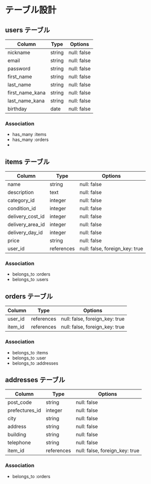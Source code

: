 # テーブル設計

## users テーブル

| Column           | Type   | Options     |
| --------         | ------ | ----------- |
| nickname         | string | null: false | 
| email            | string | null: false |
| password         | string | null: false |
| first_name       | string | null: false |            
| last_name        | string | null: false |               
| first_name_kana  | string | null: false |                 
| last_name_kana   | string | null: false |            
| birthday 　      | date   | null: false |                
            

### Association
 
- has_many :items
- has_many :orders
- 

## items テーブル

| Column           | Type       | Options     |    
| ------           | ------     | ----------- |
| name             | string     | null: false |
|description       |  text      | null: false |
|category_id       | integer    | null: false |
|condition_id      | integer    | null: false |
|delivery_cost_id  | integer    | null: false |
|delivery_area_id  | integer    | null: false |
|delivery_day_id   | integer    | null: false |
|price             | string     | null: false |
|user_id           | references |null: false, foreign_key: true|
### Association

- belongs_to :orders
- belongs_to :users

##  orders テーブル

| Column   | Type       | Options                        |
| ------   | ---------- | ------------------------------ |
| user_id  | references | null: false, foreign_key: true |
| item_id  | references | null: false, foreign_key: true |

### Association

- belongs_to :items
- belongs_to :user
- belongs_to :addresses

## addresses テーブル

| Column         | Type       | Options                        |
| -------        | ---------- | ------------------------------ |
| post_code      | string     | null: false                    |         
| prefectures_id | integer    | null: false                    |
| city           | string     | null: false                    |
| address        | string     | null: false                    |
| building       | string     | null: false                    |
| telephone      | string     | null: false                    |
| item_id        | references | null: false, foreign_key: true |
### Association

- belongs_to :orders
